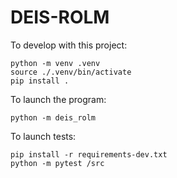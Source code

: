 # DEIS-ROLM

To develop with this project:
```
python -m venv .venv
source ./.venv/bin/activate
pip install .
```

To launch the program:
```
python -m deis_rolm
```

To launch tests:
```
pip install -r requirements-dev.txt
python -m pytest /src
```
